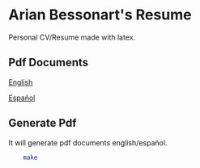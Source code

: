 # Arian Bessonart's Resume

Personal CV/Resume made with latex.

## Pdf Documents

[English](https://github.com/arianbessonart/resume/blob/master/arian_bessonart_resume.pdf)

[Español](https://github.com/arianbessonart/resume/blob/master/arian_bessonart_resume_es.pdf)

## Generate Pdf

It will generate pdf documents english/español.

```bash
    make
```
